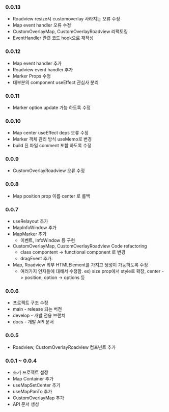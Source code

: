 ### 0.0.13
- Roadview resize시 customoverlay 사라지는 오류 수정
- Map event handler 오류 수정
- CustomOverlayMap, CustomOverlayRoadview 리팩토링
- EventHandler 관련 코드 hook으로 재작성

### 0.0.12
- Map event handler 추가
- Roadview event handler 추가
- Marker Props 수정
- 대부분의 component useEffect 관심사 분리

### 0.0.11
- Marker option update 가능 하도록 수정

### 0.0.10
- Map center useEffect deps 오류 수정
- Marker 객체 관리 방식 useMemo로 변경
- build 된 파일 comment 포함 하도록 수정

### 0.0.9
- CustomOverlayRoadview 오류 수정

### 0.0.8
- Map position prop 이름 center 로 롤백

### 0.0.7
- useRelayout 추가
- MapInfoWindow 추가
- MapMarker 추가
  - 이벤트, InfoWindow 등 구현
- CustomOverlayMap, CustomOverlayRoadview Code refactoring
  - class compontent -> functional component 로 변경
  - dragEvent 추가.
- Map, Roadview 외부 HTMLElement를 가지고 생성이 가능하도록 수정
  - 여러가지 인자들에 대해서 수정함. ex) size prop에서 style로 확장, center -> position, option -> options 등

### 0.0.6
- 프로젝트 구조 수정
- main - release 되는 버전
- develop - 개발 전용 브랜치
- docs - 개발 API 문서

### 0.0.5
- Roadview, CustomOverlayRoadview 컴포넌트 추가

### 0.0.1 ~ 0.0.4
- 초기 프로젝트 설정
- Map Container 추가
- useMapSetCenter 추기
- useMapPanTo 추가
- CustomOverlayMap 추가
- API 문서 생성
